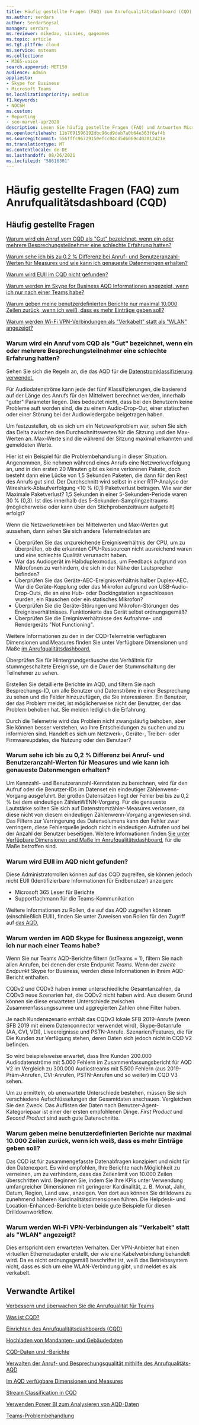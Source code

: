 ```yaml
---
title: Häufig gestellte Fragen (FAQ) zum Anrufqualitätsdashboard (CQD)
ms.author: serdars
author: SerdarSoysal
manager: serdars
ms.reviewer: mikedav, siunies, gageames
ms.topic: article
ms.tgt.pltfrm: cloud
ms.service: msteams
ms.collection:
- M365-voice
search.appverid: MET150
audience: Admin
appliesto:
- Skype for Business
- Microsoft Teams
ms.localizationpriority: medium
f1.keywords:
- NOCSH
ms.custom:
- Reporting
- seo-marvel-apr2020
description: Lesen Sie häufig gestellte Fragen (FAQ) und Antworten Microsoft Teams anrufqualitätsdashboard (CQD).
ms.openlocfilehash: 11b7691596192dbc96cd9deb7a0b64e363f6af4b
ms.sourcegitcommit: 556fffc96729150efcc04cd5d6069c402012421e
ms.translationtype: MT
ms.contentlocale: de-DE
ms.lasthandoff: 08/26/2021
ms.locfileid: "58616301"
---
```

# <a name="call-quality-dashboard-cqd-frequently-asked-questions-faq"></a>Häufig gestellte Fragen (FAQ) zum Anrufqualitätsdashboard (CQD)

## <a name="frequently-asked-questions"></a>Häufig gestellte Fragen

[Warum wird ein Anruf vom CQD als "Gut" bezeichnet, wenn ein oder mehrere Besprechungsteilnehmer eine schlechte Erfahrung hatten?](#why-does-cqd-mark-a-call-as-good-if-one-or-more-meeting-participants-had-a-poor-experience)

[Warum sehe ich bis zu 0,2 % Differenz bei Anruf- und Benutzeranzahl-Werten für Measures und wie kann ich genaueste Datenmengen erhalten? ](#why-do-i-see-up-to-02-difference-in-call-and-user-count-values-on-measures-and-how-to-get-most-accurate-volumes)

[Warum wird EUII im CQD nicht gefunden?](#why-cant-i-see-euii-in-cqd)

[Warum werden im Skype for Business AQD Informationen angezeigt, wenn ich nur nach einer Teams habe?](#why-am-i-seeing-skype-for-business-information-in-cqd-when-ive-filtered-for-teams-only)

[Warum geben meine benutzerdefinierten Berichte nur maximal 10.000 Zeilen zurück, wenn ich weiß, dass es mehr Einträge geben soll?](#why-do-my-custom-reports-only-return-a-maximum-of-10000-rows-when-i-know-there-should-be-more-entries)

[Warum werden Wi-Fi VPN-Verbindungen als "Verkabelt" statt als "WLAN" angezeigt?](#why-do-wi-fi-vpn-connections-show-as-wired-instead-of-wi-fi)

### <a name="why-does-cqd-mark-a-call-as-good-if-one-or-more-meeting-participants-had-a-poor-experience"></a>Warum wird ein Anruf vom CQD als "Gut" bezeichnet, wenn ein oder mehrere Besprechungsteilnehmer eine schlechte Erfahrung hatten?

Sehen Sie sich die Regeln an, die das AQD für die [Datenstromklassifizierung verwendet.](stream-classification-in-call-quality-dashboard.md)
 
Für Audiodatenströme kann jede der fünf Klassifizierungen, die basierend auf der Länge des Anrufs für den Mittelwert berechnet werden, innerhalb "guter" Parameter liegen. Dies bedeutet nicht, dass bei den Benutzern keine Probleme auft worden sind, die zu einem Audio-Drop-Out, einer statischen oder einer Störung bei der Audiowiedergabe beigetragen haben. 

Um festzustellen, ob es sich um ein Netzwerkproblem war, sehen Sie sich das Delta zwischen den Durchschnittswerten für die Sitzung und den Max-Werten an. Max-Werte sind die während der Sitzung maximal erkannten und gemeldeten Werte.
 
Hier ist ein Beispiel für die Problembehandlung in dieser Situation. Angenommen, Sie nehmen während eines Anrufs eine Netzwerkverfolgung an, und in den ersten 20 Minuten gibt es keine verlorenen Pakete, doch besteht dann eine Lücke von 1,5 Sekunden Paketen, die dann für den Rest des Anrufs gut sind. Der Durchschnitt wird selbst in einer RTP-Analyse der Wireshark-Ablaufverfolgung <10 % (0,1) Paketverlust betragen. Wie war der Maximale Paketverlust? 1,5 Sekunden in einer 5-Sekunden-Periode waren 30 % (0,3). Ist dies innerhalb des 5-Sekunden-Samplingzeitraums (möglicherweise oder kann über den Stichprobenzeitraum aufgeteilt) erfolgt?
 
Wenn die Netzwerkmetriken bei Mittelwerten und Max-Werten gut aussehen, dann sehen Sie sich andere Telemetriedaten an: 
- Überprüfen Sie das unzureichende Ereignisverhältnis der CPU, um zu überprüfen, ob die erkannten CPU-Ressourcen nicht ausreichend waren und eine schlechte Qualität verursacht haben. 
- War das Audiogerät im Halbduplexmodus, um Feedback aufgrund von Mikrofonen zu verhindern, die sich in der Nähe der Lautsprecher befinden? 
- Überprüfen Sie das Geräte-AEC-Ereignisverhältnis halber Duplex-AEC. War die Geräte-Kopplung oder das Mikrofon aufgrund von USB-Audio-Drop-Outs, die an eine Hub- oder Dockingstation angeschlossen wurden, ein Rauschen oder ein statisches Mikrofon?  
- Überprüfen Sie die Geräte-Störungen und Mikrofon-Störungen des Ereignisverhältnisses. Funktionierte das Gerät selbst ordnungsgemäß?  
- Überprüfen Sie die Ereignisverhältnisse des Aufnahme- und Rendergeräts "Not Functioning".


Weitere Informationen zu den in der CQD-Telemetrie verfügbaren Dimensionen und Measures finden Sie unter Verfügbare Dimensionen und Maße [im Anrufqualitätsdashboard.](dimensions-and-measures-available-in-call-quality-dashboard.md)

Überprüfen Sie für Hintergrundgeräusche das Verhältnis für stummgeschaltete Ereignisse, um die Dauer der Stummschaltung der Teilnehmer zu sehen.
 
Erstellen Sie detaillierte Berichte im AQD, und filtern Sie nach Besprechungs-ID, um alle Benutzer und Datenströme in einer Besprechung zu sehen und die Felder hinzuzufügen, die Sie interessieren. Ein Benutzer, der das Problem meldet, ist möglicherweise nicht der Benutzer, der das Problem behoben hat. Sie melden lediglich die Erfahrung.
 
Durch die Telemetrie wird das Problem nicht zwangsläufig behoben, aber Sie können besser verstehen, wo Ihre Entscheidungen zu suchen und zu informieren sind. Handelt es sich um Netzwerk-, Geräte-, Treiber- oder Firmwareupdates, die Nutzung oder den Benutzer?

### <a name="why-do-i-see-up-to-02-difference-in-call-and-user-count-values-on-measures-and-how-to-get-most-accurate-volumes"></a>Warum sehe ich bis zu 0,2 % Differenz bei Anruf- und Benutzeranzahl-Werten für Measures und wie kann ich genaueste Datenmengen erhalten? 

Um Kennzahl- und Benutzeranzahl-Kenndaten zu berechnen, wird für den Aufruf oder die Benutzer-IDs im Datenset ein eindeutiger Zählenwenn-Vorgang ausgeführt. Bei großen Datensätzen liegt der Fehler bei bis zu 0,2 % bei dem eindeutigen ZählenWENN-Vorgang. Für die genaueste Lautstärke sollten Sie sich auf Datenstromzähler-Measures verlassen, da diese nicht von diesem eindeutigen Zählenwenn-Vorgang angewiesen sind. Das Filtern zur Verringerung des Datenvolumens kann den Fehler zwar verringern, diese Fehlerquelle jedoch nicht in eindeutigen Aufrufen und bei der Anzahl der Benutzer beseitigen. Weitere Informationen finden [Sie unter Verfügbare Dimensionen und Maße im Anrufqualitätsdashboard,](dimensions-and-measures-available-in-call-quality-dashboard.md) für die Maße betroffen sind.

  
### <a name="why-cant-i-see-euii-in-cqd"></a>Warum wird EUII im AQD nicht gefunden?

Diese Administratorrollen können auf das CQD zugreifen, sie können jedoch nicht EUII (Identifizierbare Informationen für Endbenutzer) anzeigen:

- Microsoft 365 Leser für Berichte
- Supportfachmann für die Teams-Kommunikation

Weitere Informationen zu Rollen, die auf das AQD zugreifen können (einschließlich EUII), finden Sie unter Zuweisen von Rollen für den Zugriff auf [das AQD.](turning-on-and-using-call-quality-dashboard.md#assign-admin-roles-for-access-to-cqd)

### <a name="why-am-i-seeing-skype-for-business-information-in-cqd-when-ive-filtered-for-teams-only"></a>Warum werden im AQD Skype for Business angezeigt, wenn ich nur nach einer Teams habe?

Wenn Sie nur Teams AQD-Berichte filtern (istTeams = 1), filtern Sie nach allen Anrufen, bei denen der erste Endpunkt *Teams.* Wenn der *zweite Endpunkt* Skype for Business, werden diese Informationen in Ihrem AQD-Bericht enthalten.

CQDv2 und CQDv3 haben immer unterschiedliche Gesamtanzahlen, da CQDv3 neue Szenarien hat, die CQDv2 nicht haben wird. Aus diesem Grund können sie diese erwarteten Unterschiede zwischen Zusammenfassungssumme und aggregierten Zahlen ohne Filter haben.  

Je nach Kundenszenario enthält das CQDv3 lokale SFB 2019-Anrufe (wenn SFB 2019 mit einem Datenconnector verwendet wird), Skype-Botanrufe (AA, CVI, VDI), Liveereignisse und PSTN-Anrufe. Szenarien/Features, die für Die Kunden zur Verfügung stehen, deren Daten sich jedoch nicht in CQD V2 befinden.

So wird beispielsweise erwartet, dass Ihre Kunden 200.000 Audiodatenströme mit 5.000 Fehlern im Zusammenfassungsbericht für AQD V2 im Vergleich zu 300.000 Audiostreams mit 5.500 Fehlern (aus 2019-Präm-Anrufen, CVI-Anrufen, PSTN-Anrufen und so weiter) im CQD V3 sehen.

Um zu ermitteln, ob unerwartete Unterschiede bestehen, müssen Sie sich verschiedene Aufschlüsselungen der Gesamtdaten anschauen.  Vergleichen Sie den Zweck.  Das Auflisten der Daten nach Benutzer-Agent-Kategoriepaar ist einer der ersten empfohlenen Dinge.  *First Product* und *Second Product* sind auch gute Datenschnitte.  

### <a name="why-do-my-custom-reports-only-return-a-maximum-of-10000-rows-when-i-know-there-should-be-more-entries"></a>Warum geben meine benutzerdefinierten Berichte nur maximal 10.000 Zeilen zurück, wenn ich weiß, dass es mehr Einträge geben soll?

Das CQD ist für zusammengefasste Datenabfragen konzipiert und nicht für den Datenexport. Es wird empfohlen, Ihre Berichte nach Möglichkeit zu verneinen, um zu verhindern, dass das Zeilenlimit von 10.000 Zeilen überschritten wird. Beginnen Sie, indem Sie Ihre KPIs unter Verwendung umfangreicher Dimensionen mit geringerer Kardinalität, z. B. Monat, Jahr, Datum, Region, Land usw., anzeigen. Von dort aus können Sie drilldowns zu zunehmend höheren Kardinalitätsdimensionen führen. Die Helpdesk- und Location-Enhanced-Berichte bieten beide gute Beispiele für diesen Drilldownworkflow.

### <a name="why-do-wi-fi-vpn-connections-show-as-wired-instead-of-wi-fi"></a>Warum werden Wi-Fi VPN-Verbindungen als "Verkabelt" statt als "WLAN" angezeigt?

Dies entspricht dem erwarteten Verhalten. Der VPN-Anbieter hat einen virtuellen Ethernetadapter erstellt, der wie eine Kabelverbindung behandelt wird. Da es nicht ordnungsgemäß beschriftet ist, weiß das Betriebssystem nicht, dass es sich um eine WLAN-Verbindung gibt, und meldet es als verkabelt.

## <a name="related-articles"></a>Verwandte Artikel

[Verbessern und überwachen Sie die Anrufqualität für Teams](monitor-call-quality-qos.md)

[Was ist CQD?](CQD-what-is-call-quality-dashboard.md)

[Einrichten des Anrufqualitätsdashboards (CQD)](turning-on-and-using-call-quality-dashboard.md)

[Hochladen von Mandanten- und Gebäudedaten](CQD-upload-tenant-building-data.md)

[CQD-Daten und -Berichte](CQD-data-and-reports.md)

[Verwalten der Anruf- und Besprechungsqualität mithilfe des Anrufqualitäts-AQD](quality-of-experience-review-guide.md)

[Im AQD verfügbare Dimensionen und Measures](dimensions-and-measures-available-in-call-quality-dashboard.md)

[Stream Classification in CQD](stream-classification-in-call-quality-dashboard.md)

[Verwenden Power BI zum Analysieren von AQD-Daten](CQD-Power-BI-query-templates.md)

[Teams-Problembehandlung](/MicrosoftTeams/troubleshoot/teams)
